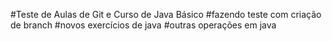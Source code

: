 #Teste de Aulas de Git e Curso de Java Básico
#fazendo teste com criação de branch
#novos exercícios de java
#outras operações em java